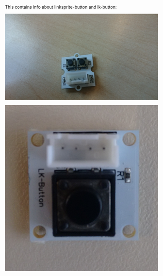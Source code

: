 This contains info about linksprite-button and lk-button:

![image of device](images/pic1.JPG)

![LK-Button](images/lkbutton.jpg)
